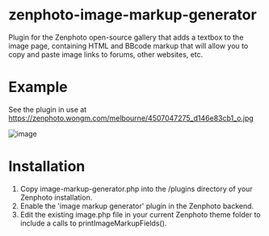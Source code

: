 # zenphoto-image-markup-generator
Plugin for the Zenphoto open-source gallery that adds a textbox to the image page, containing HTML and BBcode markup that will allow you to copy and paste image links to forums, other websites, etc.

# Example

See the plugin in use at https://zenphoto.wongm.com/melbourne/4507047275_d146e83cb1_o.jpg

![image](https://user-images.githubusercontent.com/916546/35543714-b7b86878-05ba-11e8-9763-a6476676914e.png)

# Installation
1. Copy image-markup-generator.php into the /plugins directory of your Zenphoto installation.
2. Enable the 'image markup generator' plugin in the Zenphoto backend.
3. Edit the existing image.php file in your current Zenphoto theme folder to include a calls to printImageMarkupFields().


